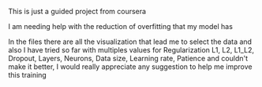 This is just a guided project from coursera

I am needing help with the reduction of overfitting that my model has

In the files there are all the visualization that lead me to select the data and also I have tried so far 
with multiples values for Regularization L1, L2, L1_L2, Dropout, Layers, Neurons, Data size, Learning rate, 
Patience and couldn't make it better, I would really appreciate any suggestion to help me improve this training
